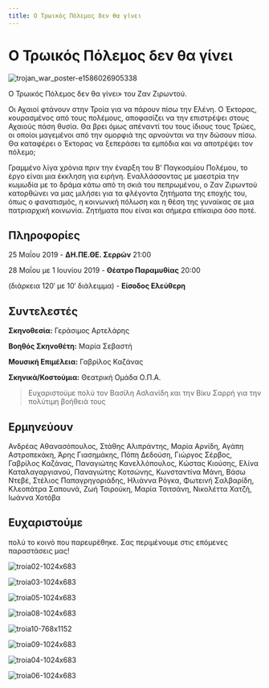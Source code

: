 ```yaml
---
title: Ο Τρωικός Πόλεμος δεν θα γίνει
---
```


# Ο Τρωικός Πόλεμος δεν θα γίνει

![trojan_war_poster-e1586026905338](https://github.com/theatrikiopa/theatrikiopa.eu/assets/16403754/73c31581-01c7-440a-8b94-5489a1bd2a8b)

Ο Τρωικός Πόλεμος δεν θα γίνει» του Ζαν Ζιρωντού.

Οι Αχαιοί φτάνουν στην Τροία για να πάρουν πίσω την Ελένη. Ο Έκτορας, κουρασμένος από τους πολέμους, αποφασίζει να την επιστρέψει στους Αχαιούς πάση θυσία. Θα βρει όμως απέναντί του τους ίδιους τους Τρώες, οι οποίοι μαγεμένοι από την ομορφιά της αρνούνται να την δώσουν πίσω. Θα καταφέρει ο Έκτορας να ξεπεράσει τα εμπόδια και να αποτρέψει τον πόλεμο;

Γραμμένο λίγα χρόνια πριν την έναρξη του Β’ Παγκοσμίου Πολέμου, το έργο είναι μια έκκληση για ειρήνη. Εναλλάσσοντας με μαεστρία την κωμωδία με το δράμα κάτω από τη σκιά του πεπρωμένου, ο Ζαν Ζιρωντού κατορθώνει να μας μιλήσει για τα φλέγοντα ζητήματα της εποχής του, όπως ο φανατισμός, η κοινωνική πόλωση και η θέση της γυναίκας σε μια πατριαρχική κοινωνία. Ζητήματα που είναι και σήμερα επίκαιρα όσο ποτέ.

## Πληροφορίες
25 Μαΐου 2019 - **ΔΗ.ΠΕ.ΘΕ. Σερρών** 21:00 

28 Μαΐου με 1 Ιουνίου 2019 - **Θέατρο Παραμυθίας** 20:00

(διάρκεια 120′ με 10′ διάλειμμα) - **Είσοδος Ελεύθερη**

## Συντελεστές
**Σκηνοθεσία:** Γεράσιμος Αρτελάρης

**Βοηθός Σκηνοθέτη:** Μαρία Σεβαστή

**Μουσική Επιμέλεια:** Γαβρίλος Καζάνας

**Σκηνικά/Κοστούμια:** Θεατρική Ομάδα Ο.Π.Α.

> Ευχαριστούμε πολύ τον Βασίλη Ασλανίδη και την Βίκυ Σαρρή για την πολύτιμη βοήθειά τους

## Ερμηνεύουν
Ανδρέας Αθανασόπουλος, Στάθης Αλιπράντης, Μαρία Αρνίδη, Αγάπη Αστροπεκάκη, Άρης Γιασημάκης, Πόπη Δεδούση, Γιώργος Σέρβος, Γαβρίλος Καζάνας, Παναγιώτης Κανελλόπουλος, Κώστας Κιούσης, Ελίνα Καταλαγαργιανού, Παναγιώτης Κοτσώνης, Κωνσταντίνα Μάνη, Βάσω Ντεβέ, Στέλιος Παπαγρηγοριάδης, Ηλιάννα Ρόγκα, Φωτεινή Σαλβαρίδη, Κλεοπάτρα Σαπουνά, Ζωή Τσιρούκη, Μαρία Τσιτσάνη, Νικολέττα Χατζή, Ιωάννα Χοτόβα

## Ευχαριστούμε 
πολύ το κοινό που παρευρέθηκε. Σας περιμένουμε στις επόμενες παραστάσεις μας!

![troia02-1024x683](https://github.com/theatrikiopa/theatrikiopa.eu/assets/16403754/63b5bcba-e6f3-4acd-92f1-e1e2ff54ce32)

![troia03-1024x683](https://github.com/theatrikiopa/theatrikiopa.eu/assets/16403754/f894a9a6-71da-4ee4-a34f-eb9ba4d64650)

![troia05-1024x683](https://github.com/theatrikiopa/theatrikiopa.eu/assets/16403754/049b7694-8b65-414b-a792-39efb2e5d359)

![troia08-1024x683](https://github.com/theatrikiopa/theatrikiopa.eu/assets/16403754/cbbbb1ff-c0dd-48cf-9a85-b5eda1deac3f)

![troia10-768x1152](https://github.com/theatrikiopa/theatrikiopa.eu/assets/16403754/598a1dbf-657b-4e5e-84cc-e87c00a2cbba)

![troia09-1024x683](https://github.com/theatrikiopa/theatrikiopa.eu/assets/16403754/9146eff4-b9c8-4386-874a-a8535e912bbc)

![troia04-1024x683](https://github.com/theatrikiopa/theatrikiopa.eu/assets/16403754/4fbddf31-3b77-4116-a916-be3f164e6a09)

![troia06-1024x683](https://github.com/theatrikiopa/theatrikiopa.eu/assets/16403754/ad40abf4-5671-4fdf-aea3-54e48ca36e15)
